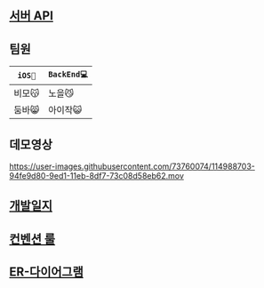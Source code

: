 
## [서버 API](https://documenter.getpostman.com/view/14857650/TzJpiKoE)

## 팀원
|`iOS📱`|`BackEnd💻`|
|---|---|
|비모😽|노을😼|
|둠바😸|아이작😺|

## 데모영상
https://user-images.githubusercontent.com/73760074/114988703-94fe9d80-9ed1-11eb-8df7-73c08d58eb62.mov


## [개발일지](https://github.com/isaac56/todo-list/wiki/%EA%B0%9C%EB%B0%9C%EC%9D%BC%EC%A7%80)

## [컨벤션 룰](https://github.com/isaac56/todo-list/wiki/Convention-rule)

## [ER-다이어그램](https://github.com/isaac56/todo-list/wiki/ER-%EB%8B%A4%EC%9D%B4%EC%96%B4%EA%B7%B8%EB%9E%A8)


